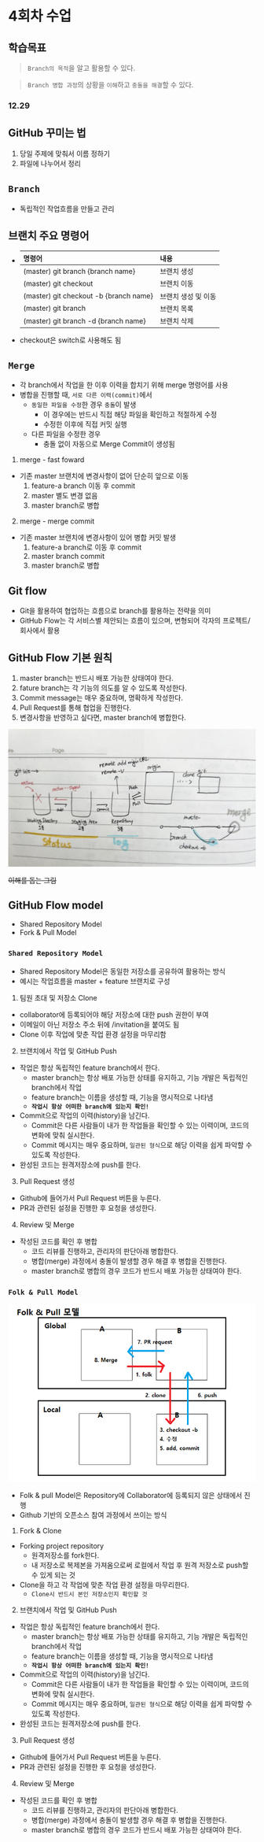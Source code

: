 # 4회차 수업

## 학습목표
> `Branch의 목적`을 알고 활용할 수 있다.

> `Branch 병합 과정`의 상황을 `이해`하고 `충돌을 해결`할 수 있다.

### 12.29

## GitHub 꾸미는 법
1. 당일 주제에 맞춰서 이름 정하기
2. 파일에 나누어서 정리

## **`Branch`**
- 독립적인 작업흐름을 만들고 관리

## 브랜치 주요 명령어
- |명령어      |내용          |
  |-----------|---------------|
  |(master) git branch {branch name}|브랜치 생성     |
  |(master) git checkout|브랜치 이동|
  |(master) git checkout -b {branch name}| 브랜치 생성 및 이동|
  |(master) git branch |브랜치 목록|
  |(master) git branch -d {branch name}| 브랜치 삭제|
- checkout은 switch로 사용해도 됨

## **`Merge`**

- 각 branch에서 작업을 한 이후 이력을 합치기 위해 merge 명령어를 사용
- 병합을 진행할 때, `서로 다른 이력(commit)`에서 
  - `동일한 파일을 수정`한 경우 `충돌`이 발생
    - 이 경우에는 반드시 직접 해당 파일을 확인하고 적절하게 수정
    - 수정한 이후에 직접 커밋 실행
  - 다른 파일을 수정한 경우
    - 충돌 없이 자동으로 Merge Commit이 생성됨

1. merge - fast foward
- 기존 master 브랜치에 변경사항이 없어 단순히 앞으로 이동
  1. feature-a branch 이동 후 commit
  2. master 별도 변경 없음
  3. master branch로 병합
2. merge - merge commit
- 기존 master 브랜치에 변경사항이 있어 병합 커밋 발생
  1. feature-a branch로 이동 후 commit
  2. master branch commit
  3. master branch로 병합


## Git flow
- Git을 활용하여 협업하는 흐름으로 branch를 활용하는 전략을 의미
- GitHub Flow는 각 서비스별 제안되는 흐름이 있으며, 변형되어 각자의 프로젝트/회사에서 활용

## GitHub Flow 기본 원칙

1. master branch는 반드시 배포 가능한 상태여야 한다.
2. fature branch는 각 기능의 의도를 알 수 있도록 작성한다.
3. Commit message는 매우 중요하며, 명확하게 작성한다.
4. Pull Request를 통해 협업을 진행한다.
5. 변경사항을 반영하고 싶다면, master branch에 병합한다.

![git](p/git_all_in_one.jpg)

~~이해를 돕는 그림~~

## GitHub Flow model
- Shared Repository Model
- Fork & Pull Model

### **`Shared Repository Model`**
- Shared Repository Model은 동일한 저장소를 공유하여 활용하는 방식
- 예시는 작업흐름을 master + feature 브랜치로 구성

1. 팀원 초대 및 저장소 Clone
  - collaborator에 등록되어야 해당 저장소에 대한 push 권한이 부여
  - 이메일이 아닌 저장소 주소 뒤에 /invitation을 붙여도 됨
  - Clone 이후 작업에 맞춘 작업 환경 설정을 마무리함

2. 브랜치에서 작업 및 GitHub Push
  - 작업은 항상 독립적인 feature branch에서 한다.
    - master branch는 항상 배포 가능한 상태를 유지하고, 기능 개발은 독립적인 branch에서 작업
    - feature branch는 이름을 생성할 때, 기능을 명시적으로 나타냄
    - **`작업시 항상 어떠한 branch에 있는지 확인!`**
  - Commit으로 작업의 이력(history)을 남긴다.
    - Commit은 다른 사람들이 내가 한 작업들을 확인할 수 있는 이력이며, 코드의 변화에 맞춰 실시한다.
    - Commit 메시지는 매우 중요하며, `일관된 형식`으로 해당 이력을 쉽게 파악할 수 있도록 작성한다.
  - 완성된 코드는 원격저장소에 push를 한다.
3. Pull Request 생성
  - Github에 들어가서 Pull Request 버튼을 누른다.
  - PR과 관련된 설정을 진행한 후 요청을 생성한다.
4. Review 및 Merge
  - 작성된 코드를 확인 후 병합
    - 코드 리뷰를 진행하고, 관리자의 판단아래 병합한다.
    - 병합(merge) 과정에서 충돌이 발생할 경우 해결 후 병합을 진행한다.
    - master branch로 병합의 경우 코드가 반드시 배포 가능한 상태여야 한다.

### **`Folk & Pull Model`**

![folk_pull_model](p/folk_pull_model.png)

- Folk & pull Model은 Repository에 Collaborator에 등록되지 않은 상태에서 진행
- Github 기반의 오픈소스 참여 과정에서 쓰이는 방식

1. Fork & Clone
  - Forking project repository
    - 원격저장소를 fork한다.
    - 내 저장소로 복제본을 가져옴으로써 로컬에서 작업 후 원격 저장소로 push할 수 있게 되는 것
  - Clone을 하고 각 작업에 맞춘 작업 환경 설정을 마무리한다.
    - `Clone시 반드시 본인 저장소인지 확인할 것`
  2. 브랜치에서 작업 및 GitHub Push
  - 작업은 항상 독립적인 feature branch에서 한다.
    - master branch는 항상 배포 가능한 상태를 유지하고, 기능 개발은 독립적인 branch에서 작업
    - feature branch는 이름을 생성할 때, 기능을 명시적으로 나타냄
    - **`작업시 항상 어떠한 branch에 있는지 확인!`**
  - Commit으로 작업의 이력(history)을 남긴다.
    - Commit은 다른 사람들이 내가 한 작업들을 확인할 수 있는 이력이며, 코드의 변화에 맞춰 실시한다.
    - Commit 메시지는 매우 중요하며, `일관된 형식`으로 해당 이력을 쉽게 파악할 수 있도록 작성한다.
  - 완성된 코드는 원격저장소에 push를 한다.
3. Pull Request 생성
  - Github에 들어가서 Pull Request 버튼을 누른다.
  - PR과 관련된 설정을 진행한 후 요청을 생성한다.
4. Review 및 Merge
  - 작성된 코드를 확인 후 병합
    - 코드 리뷰를 진행하고, 관리자의 판단아래 병합한다.
    - 병합(merge) 과정에서 충돌이 발생할 경우 해결 후 병합을 진행한다.
    - master branch로 병합의 경우 코드가 반드시 배포 가능한 상태여야 한다.